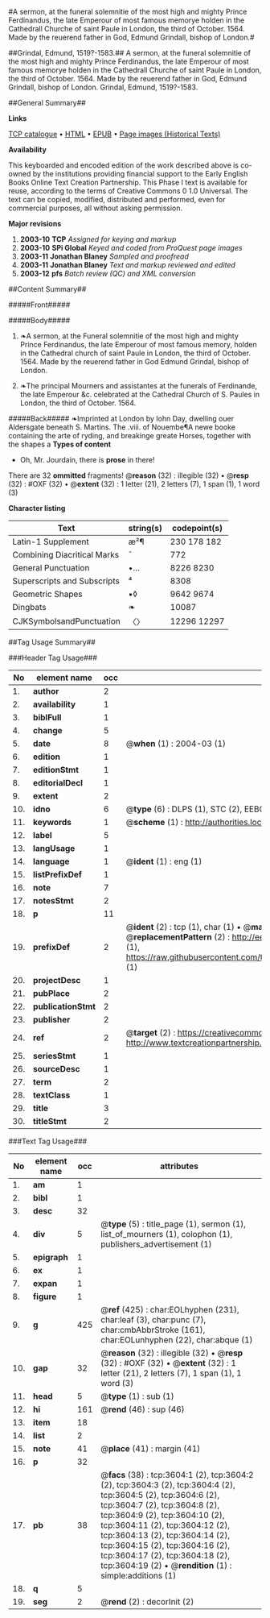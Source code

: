 #A sermon, at the funeral solemnitie of the most high and mighty Prince Ferdinandus, the late Emperour of most famous memorye holden in the Cathedrall Churche of saint Paule in London, the third of October. 1564. Made by the reuerend father in God, Edmund Grindall, bishop of London.#

##Grindal, Edmund, 1519?-1583.##
A sermon, at the funeral solemnitie of the most high and mighty Prince Ferdinandus, the late Emperour of most famous memorye holden in the Cathedrall Churche of saint Paule in London, the third of October. 1564. Made by the reuerend father in God, Edmund Grindall, bishop of London.
Grindal, Edmund, 1519?-1583.

##General Summary##

**Links**

[TCP catalogue](http://www.ota.ox.ac.uk/tcp/)  • 
[HTML](http://tei.it.ox.ac.uk/tcp/Texts-HTML/free/A02/A02242.html)  • 
[EPUB](http://tei.it.ox.ac.uk/tcp/Texts-EPUB/free/A02/A02242.epub) • 
[Page images (Historical Texts)](https://data.historicaltexts.jisc.ac.uk/view?pubId=eebo-99839202e&pageId=eebo-99839202e-3604-1)

**Availability**

This keyboarded and encoded edition of the
	       work described above is co-owned by the institutions
	       providing financial support to the Early English Books
	       Online Text Creation Partnership. This Phase I text is
	       available for reuse, according to the terms of Creative
	       Commons 0 1.0 Universal. The text can be copied,
	       modified, distributed and performed, even for
	       commercial purposes, all without asking permission.

**Major revisions**

1. __2003-10__ __TCP__ *Assigned for keying and markup*
1. __2003-10__ __SPi Global__ *Keyed and coded from ProQuest page images*
1. __2003-11__ __Jonathan Blaney__ *Sampled and proofread*
1. __2003-11__ __Jonathan Blaney__ *Text and markup reviewed and edited*
1. __2003-12__ __pfs__ *Batch review (QC) and XML conversion*

##Content Summary##

#####Front#####

#####Body#####

1. ❧A sermon, at the Funeral solemnitie of the most high and mighty Prince Ferdinandus, the late Emperour of most famous memory, holden in the Cathedral church of saint Paule in London, the third of October. 1564. Made by the reuerend father in God Edmund Grindal, bishop of London.

1. ❧The principal Mourners and assistantes at the funerals of Ferdinande, the late Emperour &c. celebrated at the Cathedral Church of S. Paules in London, the third of October. 1564.

#####Back#####
❧Imprinted at London by Iohn Day, dwelling ouer Aldersgate beneath S. Martins. The .viii. of Nouembe¶A newe booke containing the arte of ryding, and breakinge greate Horses, together with the shapes a
**Types of content**

  * Oh, Mr. Jourdain, there is **prose** in there!

There are 32 **ommitted** fragments! 
 @__reason__ (32) : illegible (32)  •  @__resp__ (32) : #OXF (32)  •  @__extent__ (32) : 1 letter (21), 2 letters (7), 1 span (1), 1 word (3)

**Character listing**


|Text|string(s)|codepoint(s)|
|---|---|---|
|Latin-1 Supplement|æ²¶|230 178 182|
|Combining             Diacritical Marks|̄|772|
|General Punctuation|•…|8226 8230|
|Superscripts             and Subscripts|⁴|8308|
|Geometric Shapes|▪◊|9642 9674|
|Dingbats|❧|10087|
|CJKSymbolsandPunctuation|〈〉|12296 12297|

##Tag Usage Summary##

###Header Tag Usage###

|No|element name|occ|attributes|
|---|---|---|---|
|1.|__author__|2||
|2.|__availability__|1||
|3.|__biblFull__|1||
|4.|__change__|5||
|5.|__date__|8| @__when__ (1) : 2004-03 (1)|
|6.|__edition__|1||
|7.|__editionStmt__|1||
|8.|__editorialDecl__|1||
|9.|__extent__|2||
|10.|__idno__|6| @__type__ (6) : DLPS (1), STC (2), EEBO-CITATION (1), PROQUEST (1), VID (1)|
|11.|__keywords__|1| @__scheme__ (1) : http://authorities.loc.gov/ (1)|
|12.|__label__|5||
|13.|__langUsage__|1||
|14.|__language__|1| @__ident__ (1) : eng (1)|
|15.|__listPrefixDef__|1||
|16.|__note__|7||
|17.|__notesStmt__|2||
|18.|__p__|11||
|19.|__prefixDef__|2| @__ident__ (2) : tcp (1), char (1)  •  @__matchPattern__ (2) : ([0-9\-]+):([0-9IVX]+) (1), (.+) (1)  •  @__replacementPattern__ (2) : http://eebo.chadwyck.com/downloadtiff?vid=$1&page=$2 (1), https://raw.githubusercontent.com/textcreationpartnership/Texts/master/tcpchars.xml#$1 (1)|
|20.|__projectDesc__|1||
|21.|__pubPlace__|2||
|22.|__publicationStmt__|2||
|23.|__publisher__|2||
|24.|__ref__|2| @__target__ (2) : https://creativecommons.org/publicdomain/zero/1.0/ (1), http://www.textcreationpartnership.org/docs/. (1)|
|25.|__seriesStmt__|1||
|26.|__sourceDesc__|1||
|27.|__term__|2||
|28.|__textClass__|1||
|29.|__title__|3||
|30.|__titleStmt__|2||


###Text Tag Usage###

|No|element name|occ|attributes|
|---|---|---|---|
|1.|__am__|1||
|2.|__bibl__|1||
|3.|__desc__|32||
|4.|__div__|5| @__type__ (5) : title_page (1), sermon (1), list_of_mourners (1), colophon (1), publishers_advertisement (1)|
|5.|__epigraph__|1||
|6.|__ex__|1||
|7.|__expan__|1||
|8.|__figure__|1||
|9.|__g__|425| @__ref__ (425) : char:EOLhyphen (231), char:leaf (3), char:punc (7), char:cmbAbbrStroke (161), char:EOLunhyphen (22), char:abque (1)|
|10.|__gap__|32| @__reason__ (32) : illegible (32)  •  @__resp__ (32) : #OXF (32)  •  @__extent__ (32) : 1 letter (21), 2 letters (7), 1 span (1), 1 word (3)|
|11.|__head__|5| @__type__ (1) : sub (1)|
|12.|__hi__|161| @__rend__ (46) : sup (46)|
|13.|__item__|18||
|14.|__list__|2||
|15.|__note__|41| @__place__ (41) : margin (41)|
|16.|__p__|32||
|17.|__pb__|38| @__facs__ (38) : tcp:3604:1 (2), tcp:3604:2 (2), tcp:3604:3 (2), tcp:3604:4 (2), tcp:3604:5 (2), tcp:3604:6 (2), tcp:3604:7 (2), tcp:3604:8 (2), tcp:3604:9 (2), tcp:3604:10 (2), tcp:3604:11 (2), tcp:3604:12 (2), tcp:3604:13 (2), tcp:3604:14 (2), tcp:3604:15 (2), tcp:3604:16 (2), tcp:3604:17 (2), tcp:3604:18 (2), tcp:3604:19 (2)  •  @__rendition__ (1) : simple:additions (1)|
|18.|__q__|5||
|19.|__seg__|2| @__rend__ (2) : decorInit (2)|
